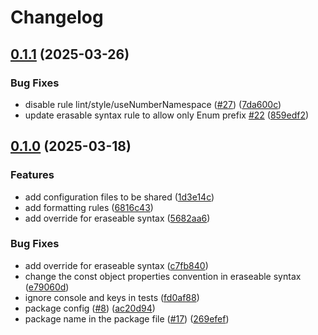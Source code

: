 # Changelog

## [0.1.1](https://github.com/ChainSafe/biomejs-config/compare/v0.1.0...v0.1.1) (2025-03-26)


### Bug Fixes

* disable rule lint/style/useNumberNamespace ([#27](https://github.com/ChainSafe/biomejs-config/issues/27)) ([7da600c](https://github.com/ChainSafe/biomejs-config/commit/7da600c619a42dee254018e69d283a31c218f734))
* update erasable syntax rule to allow only Enum prefix [#22](https://github.com/ChainSafe/biomejs-config/issues/22) ([859edf2](https://github.com/ChainSafe/biomejs-config/commit/859edf2b93b9e26aa4cc952b1d12bbdf7d5a7254))

## [0.1.0](https://github.com/ChainSafe/biomejs-config/compare/v0.0.0...v0.1.0) (2025-03-18)


### Features

* add configuration files to be shared ([1d3e14c](https://github.com/ChainSafe/biomejs-config/commit/1d3e14c429bfdbbcc1d0cf29362903d38aa2b046))
* add formatting rules ([6816c43](https://github.com/ChainSafe/biomejs-config/commit/6816c4383384bc3104740462ada7367689e8bd73))
* add override for eraseable syntax ([5682aa6](https://github.com/ChainSafe/biomejs-config/commit/5682aa663f473e77a5158852f9c184ff0c6625a0))


### Bug Fixes

* add override for eraseable syntax ([c7fb840](https://github.com/ChainSafe/biomejs-config/commit/c7fb8407bd07f4fa92b31fbc548d5e90a6e70813))
* change the const object properties convention in eraseable syntax ([e79060d](https://github.com/ChainSafe/biomejs-config/commit/e79060db258ab3d4a7cb7da7b7cd650e271fce6f))
* ignore console and keys in tests ([fd0af88](https://github.com/ChainSafe/biomejs-config/commit/fd0af88fb70daab82ffd469d486535ededf1c113))
* package config ([#8](https://github.com/ChainSafe/biomejs-config/issues/8)) ([ac20d94](https://github.com/ChainSafe/biomejs-config/commit/ac20d9441c1ec31f0658f5957cdd65681f7b44c7))
* package name in the package file ([#17](https://github.com/ChainSafe/biomejs-config/issues/17)) ([269efef](https://github.com/ChainSafe/biomejs-config/commit/269efef483537d9989cc0197b463f72e942ce2b9))
